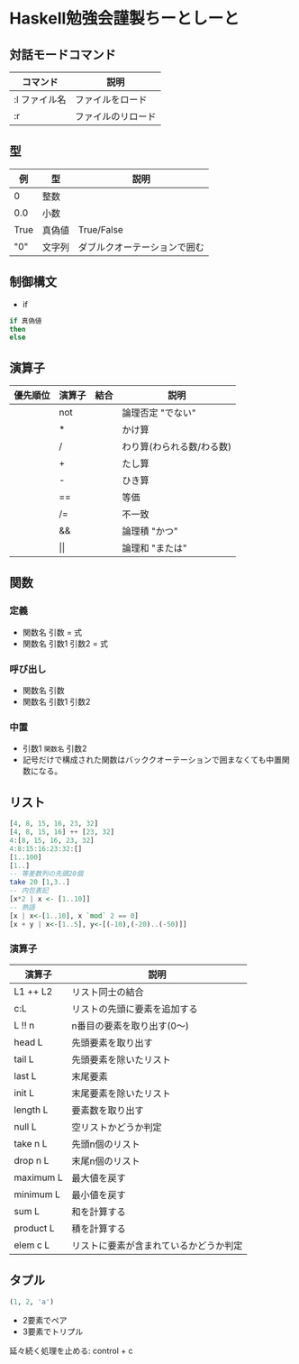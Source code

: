 # Haskell勉強会謹製ちーとしーと

## 対話モードコマンド
コマンド|説明
--------|--------
:l ファイル名|ファイルをロード
:r      |ファイルのリロード

## 型
例      |型      |説明
--------|--------|--------
0       |整数    |
0.0     |小数    |
True    |真偽値  |True/False
"0"     |文字列  |ダブルクオーテーションで囲む

## 制御構文
* if
```Haskell
if 真偽値
then
else
```
## 演算子
優先順位|演算子  |結合    |説明
--------|--------|--------|---------
        |not     |        |論理否定 "でない"
        |*       |        |かけ算
        |/       |        |わり算(わられる数/わる数)
        |+       |        |たし算
        |-       |        |ひき算
        |==      |        |等価
        |/=      |        |不一致
        |&&      |        |論理積 "かつ"
        |&#124;&#124; |        |論理和 "または"

## 関数

### 定義
* 関数名 引数 = 式
* 関数名 引数1 引数2 = 式

### 呼び出し
* 関数名 引数
* 関数名 引数1 引数2

### 中置
* 引数1 `関数名` 引数2
* 記号だけで構成された関数はバッククオーテーションで囲まなくても中置関数になる。

## リスト
```Haskell
[4, 8, 15, 16, 23, 32]
[4, 8, 15, 16] ++ [23, 32]
4:[8, 15, 16, 23, 32]
4:8:15:16:23:32:[]
[1..100]
[1..]
-- 等差数列の先頭20個
take 20 [1,3..]
-- 内包表記
[x*2 | x <- [1..10]]
-- 熟語
[x | x<-[1..10], x `mod` 2 == 0]
[x + y | x<-[1..5], y<-[(-10),(-20)..(-50)]]
```

### 演算子
演算子  |説明
--------|---------
L1 ++ L2|リスト同士の結合
c:L     |リストの先頭に要素を追加する
L !! n  |n番目の要素を取り出す(0〜)
head L  |先頭要素を取り出す
tail L  |先頭要素を除いたリスト
last L  |末尾要素
init L  |末尾要素を除いたリスト
length L|要素数を取り出す
null L  |空リストかどうか判定
take n L|先頭n個のリスト
drop n L|末尾n個のリスト
maximum L|最大値を戻す
minimum L|最小値を戻す
sum L   |和を計算する
product L|積を計算する
elem c L|リストに要素が含まれているかどうか判定

## タプル
```Haskell
(1, 2, 'a')
```
* 2要素でペア
* 3要素でトリプル

延々続く処理を止める: control + c

